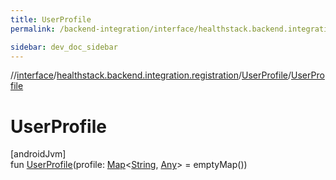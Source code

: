```yaml
---
title: UserProfile
permalink: /backend-integration/interface/healthstack.backend.integration.registration/-user-profile/-user-profile.html

sidebar: dev_doc_sidebar
---
```

//[interface](../../../index.html)/[healthstack.backend.integration.registration](../index.html)/[UserProfile](index.html)/[UserProfile](-user-profile.html)



# UserProfile



[androidJvm]\
fun [UserProfile](-user-profile.html)(profile: [Map](https://kotlinlang.org/api/latest/jvm/stdlib/kotlin.collections/-map/index.html)&lt;[String](https://kotlinlang.org/api/latest/jvm/stdlib/kotlin/-string/index.html), [Any](https://kotlinlang.org/api/latest/jvm/stdlib/kotlin/-any/index.html)&gt; = emptyMap())




